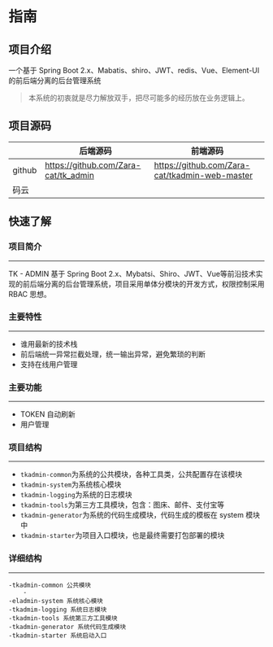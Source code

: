# 指南

## 项目介绍

一个基于 Spring Boot 2.x、Mabatis、shiro、JWT、redis、Vue、Element-UI 的前后端分离的后台管理系统

> 本系统的初衷就是尽力解放双手，把尽可能多的经历放在业务逻辑上。

## 项目源码

|        | 后端源码                             | 前端源码                                       |
| ------ | ------------------------------------ | ---------------------------------------------- |
| github | https://github.com/Zara-cat/tk_admin | https://github.com/Zara-cat/tkadmin-web-master |
| 码云   |                                      |                                                |

## 快速了解

### 项目简介

------

TK - ADMIN 基于 Spring Boot 2.x、Mybatsi、Shiro、JWT、Vue等前沿技术实现的前后端分离的后台管理系统，项目采用单体分模块的开发方式，权限控制采用 RBAC 思想。

### 主要特性

------

- 谁用最新的技术栈
- 前后端统一异常拦截处理，统一输出异常，避免繁琐的判断
- 支持在线用户管理

### 主要功能

------

- TOKEN 自动刷新
- 用户管理

### 项目结构

------

- ``tkadmin-common``为系统的公共模块，各种工具类，公共配置存在该模块
- ``tkadmin-system``为系统核心模块
- ``tkadmin-logging``为系统的日志模块
- ``tkadmin-tools``为第三方工具模块，包含：图床、邮件、支付宝等
- ``tkadmin-generator``为系统的代码生成模块，代码生成的模板在 system 模块中
- ``tkadmin-starter``为项目入口模块，也是最终需要打包部署的模块

### 详细结构

------

```
-tkadmin-common 公共模块
	-
-eladmin-system 系统核心模块
-tkadmim-logging 系统日志模块
-tkadmin-tools 系统第三方工具模块
-tkadmin-generator 系统代码生成模块
-tkadmin-starter 系统启动入口
```

